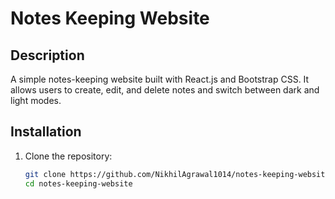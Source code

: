 # Notes Keeping Website

## Description
A simple notes-keeping website built with React.js and Bootstrap CSS. It allows users to create, edit, and delete notes and switch between dark and light modes.

## Installation
1. Clone the repository:
   ```bash
   git clone https://github.com/NikhilAgrawal1014/notes-keeping-website.git
   cd notes-keeping-website

